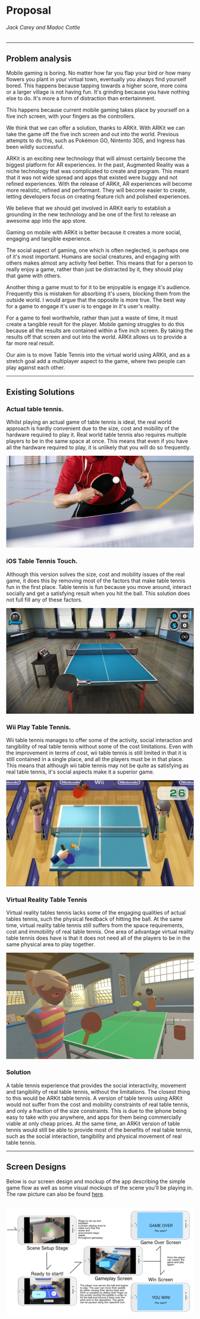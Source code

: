 # Proposal
###### Jack Carey and Madoc Cottle
---
## Problem analysis

Mobile gaming is boring. No matter how far you flap your bird or how many flowers you plant in your virtual town, eventually you always find yourself bored. This happens because tapping towards a higher score, more coins or a larger village is not having fun. It's grinding because you have nothing else to do. It's more a form of distraction than entertainment.

This happens because current mobile gaming takes place by yourself on a five inch screen, with your fingers as the controllers.

We think that we can offer a solution, thanks to ARKit. With ARKit we can take the game off the five inch screen and out into the world. Previous attempts to do this, such as Pokémon GO, Nintento 3DS, and Ingress has been wildly successful.

ARKit is an exciting new technology that will almost certainly become the biggest platform for AR experiences. In the past, Augmented Reality was a niche technology that was complicated to create and program. This meant that it was not wide spread and apps that existed were buggy and not refined experiences. With the release of ARKit, AR experiences will become more realistic, refined and performant. They will become easier to create, letting developers focus on creating feature rich and polished experiences.

We believe that we should get involved in ARKit early to establish a grounding in the new technology and be one of the first to release an awesome app into the app store.

Gaming on mobile with ARKit is better because it creates a more social, engaging and tangible experience.

The social aspect of gaming, one which is often neglected, is perhaps one of it's most important. Humans are social creatures, and engaging with others makes almost any activity feel better. This means that for a person to really enjoy a game, rather than just be distracted by it, they should play that game with others.

Another thing a game must to for it to be enjoyable is engage it's audience. Frequently this is mistaken for absorbing it's users, blocking them from the outside world. I would argue that the opposite is more true. The best way for a game to engage it's user is to engage in it's user's reality.

For a game to feel worthwhile, rather than just a waste of time, it must create a tangible result for the player. Mobile gaming struggles to do this because all the results are contained within a five inch screen. By taking the results off that screen and out into the world. ARKit allows us to provide a far more real result.

Our aim is to move Table Tennis into the virtual world using ARKit, and as a stretch goal add a multiplayer aspect to the game, where two people can play against each other.

---
## Existing Solutions

### Actual table tennis.
Whilst playing an actual game of table tennis is ideal, the real world approach is hardly convenient due to the size, cost and mobility of the hardware required to play it. Real world table tennis also requires multiple players to be in the same space at once. This means that even if you have all the hardware required to play, it is unlikely that you will do so frequently.

![Someone playing table tennis](../pictures/existing/table-tennis.jpg)

### iOS Table Tennis Touch.
Although this version solves the size, cost and mobility issues of the real game, it does this by removing most of the factors that make table tennis fun in the first place. Table tennis is fun because you move around, interact socially and get a satisfying result when you hit the ball. This solution does not full fill any of these factors.

![Table Tennis Touch gameplay](../pictures/existing/tttouch.jpg)

### Wii Play Table Tennis.
Wii table tennis manages to offer some of the activity, social interaction and tangibility of real table tennis without some of the cost limitations. Even with the improvement in terms of cost, wii table tennis is still limited in that it is still contained in a single place, and all the players must be in that place. This means that although wii table tennis may not be quite as satisfying as real table tennis, it's social aspects make it a superior game.

![Wii Table Tennis gameplay](../pictures/existing/wiiTableTennis.jpg)

### Virtual Reality Table Tennis
Virtual reality tables tennis lacks some of the engaging qualities of actual tables tennis, such the physical feedback of hitting the ball. At the same time, virtual reality table tennis still suffers from the space requirements, cost and immobility of real table tennis. One area of advantage virtual reality table tennis does have is that it does not need all of the players to be in the same physical area to play together.

![Table tenis being played in virtual reality](../pictures/existing/recroom.jpg)

### Solution
A table tennis experience that provides the social interactivity, movement and tangibility of real table tennis, without the limitations. The closest thing to this would be ARKit table tennis. A version of table tennis using ARKit would not suffer from the cost and mobility constraints of real table tennis, and only a fraction of the size constraints. This is due to the iphone being easy to take with you anywhere, and apps for them being commercially viable at only cheap prices. At the same time, an ARKit version of table tennis would still be able to provide most of the benefits of real table tennis, such as the social interaction, tangibility and physical movement of real table tennis.

---
## Screen Designs

Below is our screen design and mockup of the app describing the simple game flow as well as some visual mockups of the scene you'll be playing in. The raw picture can also be found [here](final_mockup.png).

![Image Error](final_mockup.png)
---
